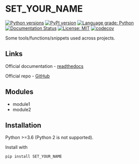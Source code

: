 # SET_YOUR_NAME

[![Python versions](https://img.shields.io/pypi/pyversions/SET_YOUR_NAME.svg)](https://pypi.python.org/pypi/SET_YOUR_NAME/) [![PyPI version](https://badge.fury.io/py/SET_YOUR_NAME.svg)](https://badge.fury.io/py/SET_YOUR_NAME) [![Language grade: Python](https://img.shields.io/lgtm/grade/python/g/Malachov/SET_YOUR_NAME.svg?logo=lgtm&logoWidth=18)](https://lgtm.com/projects/g/Malachov/SET_YOUR_NAME/context:python) [![Documentation Status](https://readthedocs.org/projects/SET_YOUR_NAME/badge/?version=latest)](https://SET_YOUR_NAME.readthedocs.io/en/latest/?badge=latest) [![License: MIT](https://img.shields.io/badge/License-MIT-yellow.svg)](https://opensource.org/licenses/MIT) [![codecov](https://codecov.io/gh/Malachov/SET_YOUR_NAME/branch/master/graph/badge.svg)](https://codecov.io/gh/Malachov/SET_YOUR_NAME)

Some tools/functions/snippets used across projects.

## Links

Official documentation - [readthedocs](https://SET_YOUR_NAME.readthedocs.io/)

Official repo - [GitHub](https://github.com/Malachov/SET_YOUR_NAME)

## Modules

- module1
- module2

## Installation

Python >=3.6 (Python 2 is not supported).

Install with

```console
pip install SET_YOUR_NAME
```
